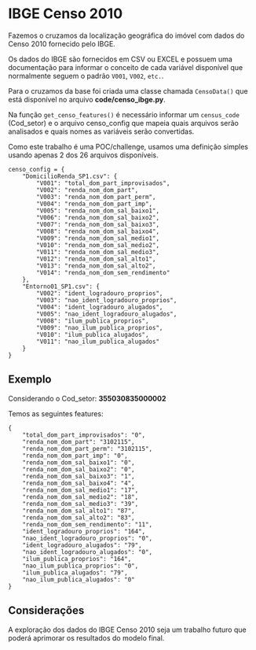 # IBGE Censo 2010

Fazemos o cruzamos da localização geográfica do imóvel com dados do Censo 2010 fornecido pelo IBGE.

Os dados do IBGE são fornecidos em CSV ou EXCEL e possuem uma documentação para informar o conceito de cada variável disponível que normalmente seguem o padrão `V001`, `V002`, `etc.`.

Para o cruzamos da base foi criada uma classe chamada `CensoData()` que está disponível no arquivo **code/censo_ibge.py**.

Na função `get_censo_features()` é necessário informar um `census_code` (Cod_setor) e o arquivo censo_config que mapeia quais arquivos serão analisados e quais nomes as variáveis serão convertidas.

Como este trabalho é uma POC/challenge, usamos uma definição simples usando apenas 2 dos 26 arquivos disponíveis.


```
censo_config = {
    "DomicilioRenda_SP1.csv": {
        "V001": "total_dom_part_improvisados",
        "V002": "renda_nom_dom_part",
        "V003": "renda_nom_dom_part_perm",
        "V004": "renda_nom_dom_part_imp",
        "V005": "renda_nom_dom_sal_baixo1",
        "V006": "renda_nom_dom_sal_baixo2",
        "V007": "renda_nom_dom_sal_baixo3",
        "V008": "renda_nom_dom_sal_baixo4",
        "V009": "renda_nom_dom_sal_medio1",
        "V010": "renda_nom_dom_sal_medio2",
        "V011": "renda_nom_dom_sal_medio3",
        "V012": "renda_nom_dom_sal_alto1",
        "V013": "renda_nom_dom_sal_alto2",
        "V014": "renda_nom_dom_sem_rendimento"
    },
    "Entorno01_SP1.csv": {
        "V002": "ident_logradouro_proprios",
        "V003": "nao_ident_logradouro_proprios",
        "V004": "ident_logradouro_alugados",
        "V005": "nao_ident_logradouro_alugados",
        "V008": "ilum_publica_proprios",
        "V009": "nao_ilum_publica_proprios",
        "V010": "ilum_publica_alugados",
        "V011": "nao_ilum_publica_alugados"
    }
}
```

## Exemplo

Considerando o Cod_setor: **355030835000002**

Temos as seguintes features:

```
{
    "total_dom_part_improvisados": "0",
    "renda_nom_dom_part": "3102115",
    "renda_nom_dom_part_perm": "3102115",
    "renda_nom_dom_part_imp": "0",
    "renda_nom_dom_sal_baixo1": "0",
    "renda_nom_dom_sal_baixo2": "0",
    "renda_nom_dom_sal_baixo3": "1",
    "renda_nom_dom_sal_baixo4": "4",
    "renda_nom_dom_sal_medio1": "17",
    "renda_nom_dom_sal_medio2": "18",
    "renda_nom_dom_sal_medio3": "39",
    "renda_nom_dom_sal_alto1": "87",
    "renda_nom_dom_sal_alto2": "83",
    "renda_nom_dom_sem_rendimento": "11",
    "ident_logradouro_proprios": "164",
    "nao_ident_logradouro_proprios": "0",
    "ident_logradouro_alugados": "79",
    "nao_ident_logradouro_alugados": "0",
    "ilum_publica_proprios": "164",
    "nao_ilum_publica_proprios": "0",
    "ilum_publica_alugados": "79",
    "nao_ilum_publica_alugados": "0"
}
```

## Considerações

A exploração dos dados do IBGE Censo 2010 seja um trabalho futuro que poderá aprimorar os resultados do modelo final.